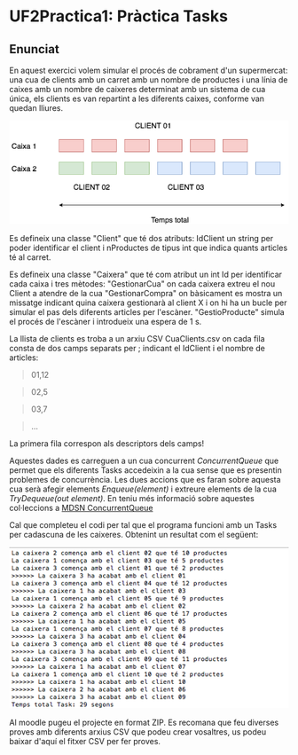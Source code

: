 # UF2Practica1: Pràctica Tasks
## Enunciat
En aquest exercici volem simular el procés de cobrament d'un supermercat: una cua de clients amb un carret amb un nombre de productes i una línia de caixes amb un nombre de caixeres determinat amb un sistema de cua única, els clients es van repartint a les diferents caixes, conforme van quedan lliures.


![Tasks](img/hilos.png)


Es defineix una classe "Client" que té dos atributs: IdClient un string per poder identificar el client i nProductes de tipus int que indica quants articles té al carret.

Es defineix una classe "Caixera" que té com atribut un int Id per identificar cada caixa i tres mètodes:
"GestionarCua" on cada caixera extreu el nou Client a atendre de la cua
"GestionarCompra" on bàsicament es mostra un missatge indicant quina caixera gestionarà al client X i on hi ha un bucle per simular el pas dels diferents articles per l'escàner.
"GestioProducte" simula el procés de l'escàner i introdueix una espera de 1 s.

La llista de clients es troba a un arxiu CSV CuaClients.csv on cada fila consta de dos camps separats per ; indicant el IdClient i el nombre de articles:

 > 01,12
 
 > 02,5
 
 > 03,7
 
 > ...
 
La primera fila correspon als descriptors dels camps!

Aquestes dades es carreguen a un cua concurrent *ConcurrentQueue* que permet que els diferents Tasks accedeixin a la cua sense que es presentin problemes de concurrència. Les dues accions que es faran sobre aquesta cua serà afegir elements *Enqueue(element)* i extreure elements de la cua *TryDequeue(out element)*. En teniu més informació sobre aquestes col·leccions a [MDSN ConcurrentQueue](https://msdn.microsoft.com/en-us/library/dd267265(v=vs.110).aspx)
 
 
Cal que completeu el codi per tal que el programa funcioni amb un Tasks per cadascuna de les caixeres. Obtenint un resultat com el següent:

![Resultat](img/pract03.png)


Al moodle pugeu el projecte en format ZIP. Es recomana que feu diverses proves amb diferents arxius CSV que podeu crear vosaltres, us podeu baixar d'aquí el fitxer CSV per fer proves.

